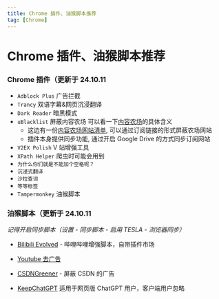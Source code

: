 ```yaml
---
title: Chrome 插件、油猴脚本推荐
tag: [Chrome]
---
```


# Chrome 插件、油猴脚本推荐

### Chrome 插件（更新于 24.10.11

- `Adblock Plus` 广告拦截
- `Trancy` 双语字幕&网页沉浸翻译
- `Dark Reader` 暗黑模式
- `uBlacklist` 屏蔽内容农场
    可以看一下[内容农场](https://zh.wikipedia.org/zh-hans/%E5%85%A7%E5%AE%B9%E8%BE%B2%E5%A0%B4)的具体含义
    - 这边有一份[内容农场网站清单](https://github.com/wdmpa/content-farm-list), 可以通过订阅链接的形式屏蔽农场网站
    - 插件本身提供同步功能, 通过开启 Google Drive 的方式同步订阅网站
- `V2EX Polish` V 站增强工具
- `XPath Helper` 爬虫时可能会用到
- `为什么你们就是不能加个空格呢？`
- `沉浸式翻译`
- `沙拉查词`
- `等等标签`
- `Tampermonkey` 油猴脚本

### 油猴脚本（更新于 24.10.11

_记得开启同步脚本（设置 - 同步脚本 - 启用 TESLA - 浏览器同步）_

- [Bilibili Evolved](https://github.com/the1812/Bilibili-Evolved) - 哔哩哔哩增强脚本，自带插件市场

- [Youtube 去广告](https://github.com/iamfugui/youtube-adb)

- [CSDNGreener](https://github.com/adlered/CSDNGreener) - 屏蔽 CSDN 的广告

- [KeepChatGPT](https://greasyfork.org/zh-CN/scripts/462804-keepchatgpt)
    适用于网页版 ChatGPT 用户，客户端用户忽略
